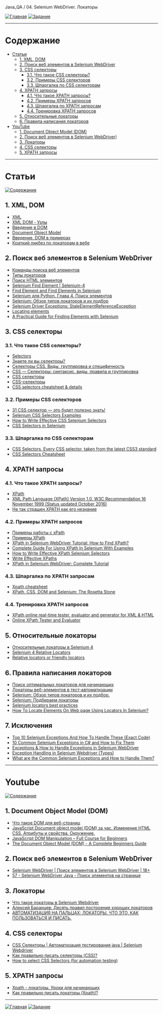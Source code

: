 Java_QA / 04. Selenium WebDriver. Локаторы

[![Главная](https://img.shields.io/badge/-Главная-aaccee)](README.md)
[![Задание](https://img.shields.io/badge/-Задание-99ffee)](3.%20Задание.md)

***

# Содержание

* [Статьи](#статьи)
    * [1. XML, DOM](#1-xml-dom)
    * [2. Поиск веб элементов в Selenium WebDriver](#2-поиск-веб-элементов-в-selenium-webdriver)
    * [3. CSS селекторы](#3-css-селекторы)
      * [3.1. Что такое CSS селекторы?](#31-что-такое-css-селекторы)
      * [3.2. Примеры CSS селекторов](#32-примеры-css-селекторов)
      * [3.3. Шпаргалка по CSS селекторам](#33-шпаргалка-по-css-селекторам)
    * [4. XPATH запросы](#4-xpath-запросы)
      * [4.1. Что такое XPATH запросы?](#41-что-такое-xpath-запросы)
      * [4.2. Примеры XPATH запросов](#42-примеры-xpath-запросов)
      * [4.3. Шпаргалка по XPATH запросам](#43-шпаргалка-по-xpath-запросам)
      * [4.4. Тренировка XPATH запросов](#44-тренировка-xpath-запросов)
    * [5. Относительные локаторы](#5-относительные-локаторы)
    * [6. Правила написания локаторов](#6-правила-написания-локаторов)
* [YouTube](#youtube)
    * [1. Document Object Model (DOM)](#1-document-object-model-dom)
    * [2. Поиск веб элементов в Selenium WebDriver](#2-поиск-веб-элементов-в-selenium-webdriver-1))
    * [3. Локаторы](#3-локаторы)
    * [4. CSS селекторы](#4-css-селекторы)
    * [5. XPATH запросы](#5-xpath-запросы)

***

# Статьи

[![Содержание](https://img.shields.io/badge/-Содержание-66eeff)](#содержание)

## 1. XML, DOM

* [XML](https://ru.wikipedia.org/wiki/XML)
* [XML DOM - Узлы](https://msiter.ru/tutorials/uchebnik-xml-dom/xml-dom-uzly)
* [Введение в DOM](http://khpi-iip.mipk.kharkiv.edu/library/extent/prog/iipXML/x-udom.html)
* [Document Object Model](https://ru.wikipedia.org/wiki/Document_Object_Model)
* [Введение. DOM в примерах](https://javascript.ru/tutorial/dom/intro)
* [Краткий ликбез по локаторам в вебе](https://blog.noveogroup.ru/2020/02/kratkij-likbez-po-lokatoram-v-vebe/)

## 2. Поиск веб элементов в Selenium WebDriver

* [Команды поиска веб элементов](https://www.selenium.dev/documentation/en/webdriver/web_element/)
* [Типы локаторов](https://kreisfahrer.gitbooks.io/selenium-webdriver/content/webdriver_intro/tipi_lokatorov.html)
* [Поиск HTML элементов](https://selenium-python.com/locating-web-elements)
* [Selenium Find Element | Selenium-4](https://www.swtestacademy.com/selenium-find-element/)
* [Find Element and Find Elements in Selenium](https://www.toolsqa.com/selenium-webdriver/find-element-selenium/)
* [Selenium для Python. Глава 4. Поиск элементов](https://habr.com/ru/post/250975/)
* [Selenium: Обзор типов локаторов и их подбор](https://automated-testing.info/t/selenium-obzor-tipov-lokatorov-i-ih-podbor/2269)
* [Selenium Driver Exceptions: StaleElementReferenceException](http://internetka.in.ua/selenium-driver-exceptions/)
* [Locating elements](https://www.selenium.dev/documentation/en/webdriver/locating_elements/)
* [A Practical Guide for Finding Elements with Selenium](https://dev.to/endtest/a-practical-guide-for-finding-elements-with-selenium-4djf)

## 3. CSS селекторы

### 3.1. Что такое CSS селекторы?

* [Selectors](https://www.w3.org/TR/CSS2/selector.html)
* [Знаете ли вы селекторы?](https://learn.javascript.ru/css-selectors)
* [Селекторы CSS. Виды, группировка и специфичность](https://itchief.ru/html-and-css/selectors)
* [CSS — Селекторы: синтаксис, виды, правила и группировка](http://proglang.su/css/selectors)
* [CSS селекторы](https://puzzleweb.ru/css/selectors.php)
* [CSS-селекторы](https://developer.mozilla.org/ru/docs/Web/CSS/CSS_Selectors)
* [CSS selectors cheatsheet & details](https://medium.com/design-code-repository/css-selectors-cheatsheet-details-9593bc204e3f)

### 3.2. Примеры CSS селекторов

* [31 CSS селектор — это будет полезно знать!](http://naikom.ru/blog/archives/2306)
* [Selenium CSS Selectors Examples](https://devqa.io/selenium-css-selectors/)
* [How to Write Effective CSS Selenium Selectors](https://www.swtestacademy.com/css-selenium/)
* [CSS Selectors in Selenium](https://www.toolsqa.com/selenium-webdriver/css-selectors-in-selenium/)

### 3.3. Шпаргалка по CSS селекторам 

* [CSS Selectors. Every CSS selector, taken from the latest CSS3 standard](https://www.htmldog.com/references/css/selectors/)
* [CSS Selectors Cheatsheet](https://gist.github.com/magicznyleszek/809a69dd05e1d5f12d01)

## 4. XPATH запросы

### 4.1. Что такое XPATH запросы? 

* [XPath](https://ru.wikipedia.org/wiki/XPath)
* [XML Path Language (XPath) Version 1.0. W3C Recommendation 16 November 1999 (Status updated October 2016)](https://www.w3.org/TR/1999/REC-xpath-19991116/)
* [Не так страшен XPATH как его незнание](https://testerslittlehelper.wordpress.com/2016/07/10/real-xpath/)

### 4.2. Примеры XPATH запросов

* [Примеры работы с xPath](https://sitkodenis.ru/primery-raboty-s-xpath/)
* [Примеры XPath](https://docs.microsoft.com/ru-ru/previous-versions/ms256086(v=vs.120)?redirectedfrom=MSDN)
* [XPath in Selenium WebDriver Tutorial: How to Find XPath?](https://www.guru99.com/xpath-selenium.html)
* [Complete Guide For Using XPath In Selenium With Examples](https://www.lambdatest.com/blog/complete-guide-for-using-xpath-in-selenium-with-examples/)
* [How to Write Effective XPath Selenium Selectors](https://www.swtestacademy.com/xpath-selenium/)
* [Write Effective XPaths](https://www.toolsqa.com/selenium-webdriver/write-effective-xpaths/)
* [XPath in Selenium WebDriver: Complete Tutorial](https://www.softwaretestingo.com/xpath-in-selenium-webdriver/)

### 4.3. Шпаргалка по XPATH запросам

* [Xpath cheatsheet](https://devhints.io/xpath)
* [XPath, CSS, DOM and Selenium: The Rosetta Stone](https://www.red-gate.com/simple-talk/dotnet/.net-framework/xpath,-css,-dom-and-selenium-the-rosetta-stone/)

### 4.4. Тренировка XPATH запросов

* [XPath online real-time tester, evaluator and generator for XML & HTML](http://xpather.com/)
* [Online XPath Tester and Evaluator](https://extendsclass.com/xpath-tester.html)

## 5. Относительные локаторы

* [Относительные локаторы в Selenium 4](https://habr.com/ru/company/otus/blog/492032/)
* [Selenium 4 Relative Locators](https://blog.testproject.io/2020/07/13/selenium-4-relative-locators/)
* [Relative locators or friendly locators](https://www.seleniumeasy.com/selenium-tutorials/relative-or-friendly-locators)

## 6. Правила написания локаторов

* [Поиск оптимальных локаторов для начинающих](https://pointschool.ru/poisk-optimalnyh-lokatorov-dlya-nachinayushchih/)
* [Локаторы веб-элементов в тест-автоматизации](https://www.software-testing.ru/library/testing/testing-automation/3129-web-element-locators-for-test-automation)
* [Selenium: Обзор типов локаторов и их подбор.](https://automated-testing.info/t/selenium-obzor-tipov-lokatorov-i-ih-podbor/2269)
* [Selenium: Подбираем локаторы](https://north-morok.livejournal.com/22884.html)
* [Selenium locators best practices](https://screenster.io/selenium-locators-best-practices/)
* [How To Locate Elements On Web page Using Locators In Selenium?](https://medium.com/edureka/locators-in-selenium-f6e6b282aed8)

## 7. Исключения

* [Top 10 Selenium Exceptions And How To Handle These (Exact Code)](https://www.softwaretestinghelp.com/exception-handling-framework-selenium-tutorial-19/#8_orgopenqaseleniumTimeoutException)
* [10 Common Selenium Exceptions in C# and How to Fix Them](https://blog.testproject.io/2020/12/28/10-common-selenium-exceptions-in-c-and-how-to-fix-them/)
* [Exceptions & How to Handle Exceptions in Selenium WebDriver](https://blog.knoldus.com/exceptions-how-to-handle-exceptions-in-selenium-webdriver/#nosuchelementexception)
* [Exception Handling in Selenium Webdriver (Types)](https://www.guru99.com/exception-handling-selenium.html)
* [What are the Common Selenium Exceptions and How to Handle Them?](https://www.thepsi.com/what-are-the-common-selenium-exceptions-and-how-to-handle-them/)

***

# Youtube

[![Содержание](https://img.shields.io/badge/-Содержание-66eeff)](#содержание)

## 1. Document Object Model (DOM)

* [Что такое DOM для веб-страниц](https://www.youtube.com/watch?v=5Xd2nqqNfkc)
* [JavaScript Document object model (DOM) за час. Изменение HTML CSS. Атрибуты и свойства. Окружение.](https://www.youtube.com/watch?v=DuWyc76lYC4)
* [JavaScript DOM Manipulation – Full Course for Beginners](https://www.youtube.com/watch?v=5fb2aPlgoys&ab_channel=freeCodeCamp.org)
* [The Document Object Model (DOM) - A Complete Beginners Guide](https://www.youtube.com/watch?v=ii8xGK6mrPg&ab_channel=ZachGollwitzer)

## 2. Поиск веб элементов в Selenium WebDriver

* [Selenium WebDriver | Поиск элементов в Selenium WebDriver | 18+](https://www.youtube.com/watch?v=_vurcKueMrs&ab_channel=LookLiveUI)
* [57 - Selenium WebDriver Java - Поиск элементов на странице](https://www.youtube.com/watch?v=OEcTMr5M8EM)

## 3. Локаторы

* [Что такое локаторы в Selenium Webdriver](https://www.youtube.com/watch?v=cEmKPgnQj3s)
* [Алексей Баранцев: Десять правил построения хороших локаторов](https://www.youtube.com/watch?v=_TNh2ydpoOw)
* [АВТОМАТИЗАЦИЯ НА ПАЛЬЦАХ: ЛОКАТОРЫ. ЧТО ЭТО, КАК ПОЛЬЗОВАТЬСЯ И ПИСАТЬ.](https://www.youtube.com/watch?v=9pBp9VDSU6M&ab_channel=StasPeshkur)

## 4. CSS селекторы

* [CSS Селекторы | Автоматизация тестирования java | Selenium Webdriver](https://www.youtube.com/watch?v=nBeOtW8g3Qw&ab_channel=%D0%9B%D1%91%D1%88%D0%B0%D0%9C%D0%B0%D1%80%D1%88%D0%B0%D0%BB)
* [Как правильно писать селекторы (CSS)?](https://www.youtube.com/watch?v=Vv0BhIV6nQ0&ab_channel=C%23AutotestswithSelenium)
* [How to select CSS Selectors (for automation testing)](https://www.youtube.com/watch?v=pEXqxMWhtnU&ab_channel=Codemify)

## 5. XPATH запросы 

* [Xpath - локаторы. Уроки для начинающих](https://www.youtube.com/watch?v=EVGH_XxAbXQ&ab_channel=%D0%9B%D1%91%D1%88%D0%B0%D0%9C%D0%B0%D1%80%D1%88%D0%B0%D0%BB)
* [Как правильно писать локаторы (Xpath)?](https://www.youtube.com/watch?v=-4L2Hk7C4Yo&ab_channel=C%23AutotestswithSelenium)

***

[![Главная](https://img.shields.io/badge/-Главная-aaccee)](README.md)
[![Задание](https://img.shields.io/badge/-Задание-99ffee)](3.%20Задание.md)